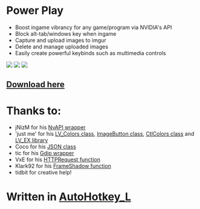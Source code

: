 # Power Play

- Boost ingame vibrancy for any game/program via NVIDIA's API
- Block alt-tab/windows key when ingame
- Capture and upload images to imgur
- Delete and manage uploaded images
- Easily create powerful keybinds such as multimedia controls

<img src="https://i.imgur.com/3yQgCbY.png">
<img src="https://i.imgur.com/tMfiVyf.png">
<img src="https://i.imgur.com/ND59laF.png">

## [Download here](https://github.com/Run1e/PowerPlay/releases/latest) 

# Thanks to:

- jNizM for his [NvAPI wrapper](https://github.com/jNizM/AHK_NVIDIA_NvAPI)
- 'just me' for his [LV_Colors class](https://github.com/AHK-just-me/Class_LV_Colors), [ImageButton class](https://github.com/AHK-just-me/Class_ImageButton), [CtlColors class](https://github.com/AHK-just-me/Class_CtlColors) and [LV_EX library](https://autohotkey.com/boards/viewtopic.php?t=1256)
- Coco for his [JSON class](https://github.com/cocobelgica/AutoHotkey-JSON)
- tic for his [Gdip wrapper](https://autohotkey.com/boards/viewtopic.php?t=6517)
- VxE for his [HTTPRequest function](https://autohotkey.com/board/topic/67989-func-httprequest-for-web-apis-ahk-b-ahk-lunicodex64/)
- Klark92 for his [FrameShadow function](https://autohotkey.com/boards/viewtopic.php?f=6&t=29117)
- tidbit for creative help!

# Written in [AutoHotkey_L](https://autohotkey.com/)
